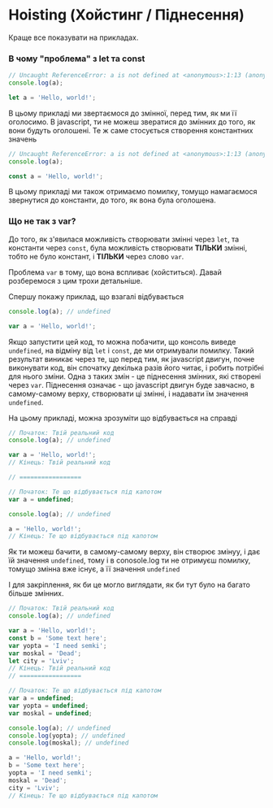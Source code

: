 # Hoisting (Хойстинг / Піднесення)

Краще все показувати на прикладах.

### В чому "проблема" з let та const
```js
// Uncaught ReferenceError: a is not defined at <anonymous>:1:13 (anonymous) @ VM138:1
console.log(a); 

let a = 'Hello, world!';
```

В цьому прикладі ми звертаємося до змінної, перед тим, як ми її оголосимо. В javascript, ти не можеш звератися до змінних до того, як вони будуть оголошені. Те ж саме стосується створення константних значень

```js
// Uncaught ReferenceError: a is not defined at <anonymous>:1:13 (anonymous) @ VM138:1
console.log(a); 

const a = 'Hello, world!';
```

В цьому прикладі ми також отримаємо помилку, томущо намагаємося звернутися до константи, до того, як вона була оголошена.

### Що не так з var?
До того, як з'явилася можливість створювати змінні через `let`, та константи через `const`, була можливість створювати **ТІЛЬКИ** змінні, тобто не було констант, і **ТІЛЬКИ** через слово `var`.

Проблема `var` в тому, що вона вспливає (хойститься). Давай розберемося з цим трохи детальніше.

Спершу покажу приклад, що взагалі відбувається
```js
console.log(a); // undefined

var a = 'Hello, world!';
```

Якщо запустити цей код, то можна побачити, що консоль виведе `undefined`, на відміну від `let` і `const`, де ми отримували помилку. Такий результат виникає через те, що перед тим, як javascript двигун, почне виконувати код, він спочатку декілька разів його читає, і робить потрібні для нього зміни. Одна з таких змін - це піднесення змінних, які створені через `var`. Піднесення означає - що javascript двигун буде завчасно, в самому-самому верху, створювати ці змінні, і надавати їм значення `undefined`.

На цьому прикладі, можна зрозуміти що відбувається на справді
```js
// Початок: Твій реальний код
console.log(a); // undefined

var a = 'Hello, world!';
// Кінець: Твій реальний код

// =================

// Початок: Те що відбувається під капотом 
var a = undefined;

console.log(a); // undefined

a = 'Hello, world!';
// Кінець: Те що відбувається під капотом
```

Як ти можеш бачити, в самому-самому верху, він створює змінуу, і дає їй значення `undefined`, тому і в conosole.log ти не отримуєш помилку, томущо змінна вже існує, а її значення `undefined`

І для закріплення, як би це могло виглядати, як би тут було на багато більше змінних.

```js
// Початок: Твій реальний код
console.log(a); // undefined

var a = 'Hello, world!';
const b = 'Some text here';
var yopta = 'I need semki';
var moskal = 'Dead';
let city = 'Lviv';
// Кінець: Твій реальний код
// =================

// Початок: Те що відбувається під капотом 
var a = undefined;
var yopta = undefined;
var moskal = undefined;

console.log(a); // undefined
console.log(yopta); // undefined
console.log(moskal); // undefined

a = 'Hello, world!';
b = 'Some text here';
yopta = 'I need semki';
moskal = 'Dead';
city = 'Lviv';
// Кінець: Те що відбувається під капотом
```
